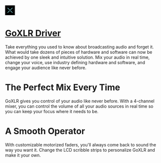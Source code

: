 ![goxlr-driver Logo](https://raw.githubusercontent.com/Zoullx/chocolatey-packages/master/goxlr-driver-internal/goxlr-driver.png "GoXLR Driver Logo")

# [GoXLR Driver](https://community.chocolatey.org/packages/goxlr-driver)

Take everything you used to know about broadcasting audio and forget it. What would take dozens of pieces of hardware and software can now be achieved by one sleek and intuitive solution. Mix your audio in real time, change your voice, use industry defining hardware and software, and engage your audience like never before.

# The Perfect Mix Every Time

GoXLR gives you control of your audio like never before. With a 4-channel mixer, you can control the volume of all your audio sources in real time so you can keep your focus where it needs to be.

# A Smooth Operator

With customizable motorized faders, you'll always come back to sound the way you want it. Change the LCD scribble strips to personalize GoXLR and make it your own.
